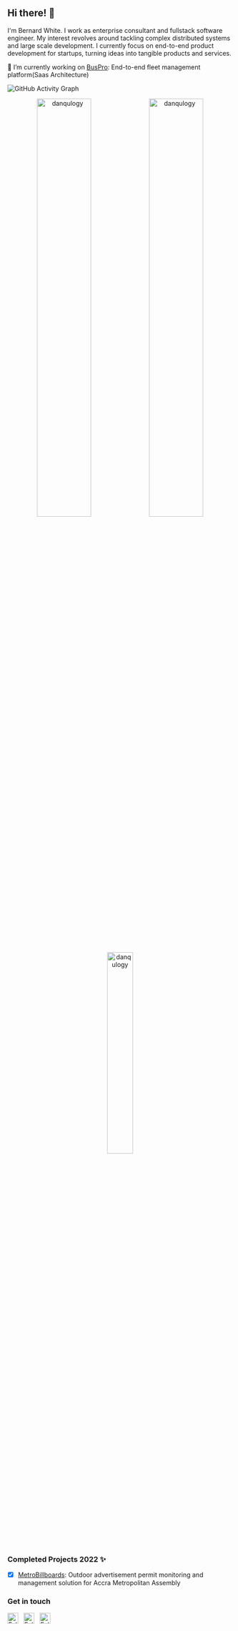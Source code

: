 ## Hi there! 👋


I'm Bernard White. I work as enterprise consultant and fullstack software engineer. My interest revolves around tackling complex distributed systems and large scale development. I currently focus on end-to-end product development for startups, turning ideas into tangible products and services. 

[//]: # (<p align="left"> <img src="https://komarev.com/ghpvc/?username=danqulogy&label=Profile%20views&color=green&style=flat" alt="danqulogy" /> </p>)

[//]: # (<p align="left"> <a href="https://github.com/ryo-ma/github-profile-trophy"><img src="https://github-profile-trophy.vercel.app/?username=danqulogy" alt="mszeles" /></a> </p>)

[//]: # (<p align="left"> <a href="https://twitter.com/danqulogy" target="blank"><img src="https://img.shields.io/twitter/follow/danqulogy?logo=twitter&style=for-the-badge" alt="danqulogy" /></a> </p>)

 🔭 I’m currently working on [BusPro](https://www.buspro.oleumapp.com): End-to-end fleet management platform(Saas Architecture)

![GitHub Activity Graph](https://activity-graph.herokuapp.com/graph?username=danqulogy&theme=github-light&hide_border=true)

<p align="center">

<img width="49%" src="https://github-readme-stats.vercel.app/api?username=danqulogy&show_icons=true&theme=dracula&title_color=42c465&text_color=000000&bg_color=ffffff&locale=en&hide_border=true" alt="danqulogy" />
<img width="49%" src="https://github-readme-streak-stats.herokuapp.com/?user=danqulogy&theme=default&hide_border=true" alt="danqulogy" />
<img width="34%" src="https://github-readme-stats.vercel.app/api/top-langs?username=danqulogy&show_icons=true&theme=default&title_color=42c465&text_color=000000&bg_color=ffffff&locale=en&layout=compact&hide_border=true" alt="danqulogy" /> 
</p>

### Completed Projects 2022 ✨
* [x]  [MetroBillboards](billboard.oleumapp.com): Outdoor advertisement permit monitoring and management solution for Accra Metropolitan Assembly 

### Get in touch

<a href="https://twitter.com/danqulogy" title="Follow me on Twitter">
  <img
    width="24"
    alt="Follow me on Twitter"
    src="https://raw.githubusercontent.com/trekhleb/trekhleb/master/assets/icons/twitter.svg"
  /></a>
&nbsp;
<a href="https://www.linkedin.com/in/danqulogy/" title="Follow me on LinkedIn">
  <img
    width="24"
    alt="Follow me on LinkedIn"
    src="https://raw.githubusercontent.com/trekhleb/trekhleb/master/assets/icons/linkedin.svg"
  /></a>
&nbsp;
<a href="https://medium.com/@danqulogy" title="Follow me on Medium">
  <img
    width="24"
    alt="Follow me on Medium"
    src="https://raw.githubusercontent.com/trekhleb/trekhleb/master/assets/icons/medium.svg"
  /></a>
&nbsp;
<!-- <a href="https://dev.to/danqulogy" title="Follow me on DevTo">
  <img
    width="24"
    alt="Follow me on DevTo"
    src="https://raw.githubusercontent.com/trekhleb/trekhleb/master/assets/icons/devto.svg"
  /></a> -->

<!-- [trekhleb.dev](https://trekhleb.dev) -->
